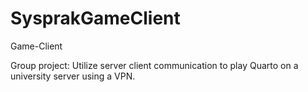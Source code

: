 # SysprakGameClient

Game-Client

Group project:
Utilize server client communication to play Quarto on a university server using a VPN.

